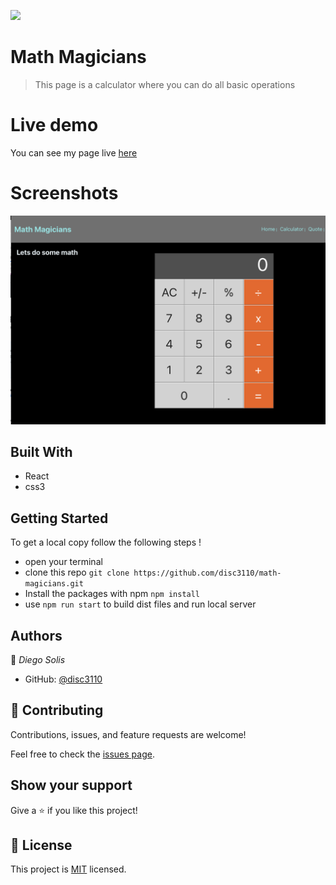 ![](https://img.shields.io/badge/Microverse-blueviolet)

# Math Magicians
> This page is a calculator where you can do all basic operations

# Live demo
You can see my page live [here](https://disc3110.github.io/math-magicians/)

# Screenshots
![screenshot](screenshot.png)

## Built With
- React
- css3

## Getting Started
To get a local copy follow the following steps !
- open your terminal 
- clone this repo `git clone https://github.com/disc3110/math-magicians.git`
- Install the packages with npm `npm install`
- use `npm run start` to build dist files and run local server


## Authors

👤 *Diego Solis*

- GitHub: [@disc3110](https://github.com/disc3110)


## 🤝 Contributing

Contributions, issues, and feature requests are welcome!

Feel free to check the [issues page](https://github.com/disc3110/math-magicians/issues).

## Show your support

Give a ⭐️ if you like this project!

## 📝 License

This project is [MIT](./MIT.md) licensed.
